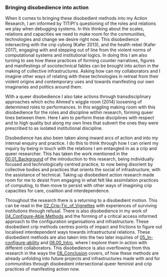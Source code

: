 
### Bringing disobedience into action

When it comes to bringing these disobedient methods into my Action Research, I am informed by TITiPI's questioning of the roles and relations we play when debugging systems. In this thinking about the scales, relations and capacities we need to make room for the communities, technologies and change we desire right now. This disobedience intersecting with the crip cyborg (Kafer 2013), and the health rebel (Kafer 2017), engaging with and stepping out of line from the violent norms of computational systems and institutional logics. In doing this I am also turning to see how these practices of forming counter narratives, figures and manifestings of sociotechnical fables can be brought into action in the making of collective infrastructures. Asking how can my collaborators and I imagine other ways of relating with these technologies in retreat from their violent origins and contemporary uses and towards manifesting our own imaginaries and politics around them.

With a queer disobedience I also take actions through transdisciplinary approaches which echo Ahmed's wiggle room (2014) loosening of determined roles to performances. In this wiggling making room with this disobedience for the roles and discipline within research, forming queer lines between them. Here I aim to perform these disciplines with respect and to high quality but along my own lines that subvert the ones they were  prescribed to as isolated institutional discipline.

Disobedience has also been taken along inward arcs of action and into my internal enquiry and practice. I do this to think through how I can orient my inquiry by being in touch with the relations I am entangled in as a crip and queer researcher. This has taken the work mentioned in the [00.01_Background](../../00_Introduction/sections/00.01_Background.md) of the introduction to this research, being individually focused and technologically centred practice, to now being disorient by collective bodies and practices that orients the social of infrastructure, with the assistance of technical. Taking up disobedient action research made room for me to desist from engaging in what felt like assimilation practices of computing, to then move to persist with other ways of imagining crip capacities for care, coalition and interdependence.

Throughout the research there is a returning to a disobedient motion. This can be read in the [02_Crip-Tic_of_Vignettes](../../02_Crip-Tic_of_Vignettes/02_Crip-Tic_of_Vignettes.md) with experiences of surviving institutions through refusal. There is also disobedience in my work of [04_Configure-Able Methods](../../04_Configure-able_Methods/04_Configure-Able%20Methods.md) and the forming of a critical access informed approach to the configuration organisations and infrastructure. These disobedient crip methods centres points of impact and frictions to figure out localised interdependent ways towards infrastructural relations. These disobedient methods are also taken into the two later inquiries of [05_In-configure-ability](../../05_In-Configure-Ability/05_In-configure-ability.md) and [06.00_Intro](../../06_A_Cozier_Configure-Ability/06_entries/06.00_Intro.md), where I explore them in action with different collaborators. This disobedience is also overflowing from this research in the ways the [08_Conclusion](../../08_Conclusion/08_Conclusion.md) covers, of how these methods are already unfolding into future projects and infrastructures made with and for communities through disobedient intersectional queer feminist and crip practices of manifesting action now.

